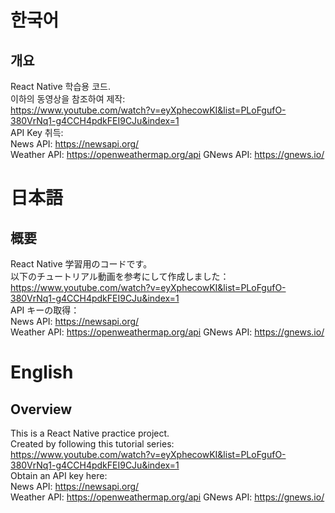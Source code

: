 # 한국어

## 개요

React Native 학습용 코드.  
이하의 동영상을 참조하여 제작:  
https://www.youtube.com/watch?v=eyXphecowKI&list=PLoFgufO-380VrNq1-g4CCH4pdkFEI9CJu&index=1  
API Key 취득:  
News API: https://newsapi.org/  
Weather API: https://openweathermap.org/api
GNews API: https://gnews.io/

# 日本語

## 概要

React Native 学習用のコードです。  
以下のチュートリアル動画を参考にして作成しました：  
https://www.youtube.com/watch?v=eyXphecowKI&list=PLoFgufO-380VrNq1-g4CCH4pdkFEI9CJu&index=1  
API キーの取得：  
News API: https://newsapi.org/  
Weather API: https://openweathermap.org/api
GNews API: https://gnews.io/

# English

## Overview

This is a React Native practice project.  
Created by following this tutorial series:  
https://www.youtube.com/watch?v=eyXphecowKI&list=PLoFgufO-380VrNq1-g4CCH4pdkFEI9CJu&index=1  
Obtain an API key here:  
News API: https://newsapi.org/  
Weather API: https://openweathermap.org/api
GNews API: https://gnews.io/
